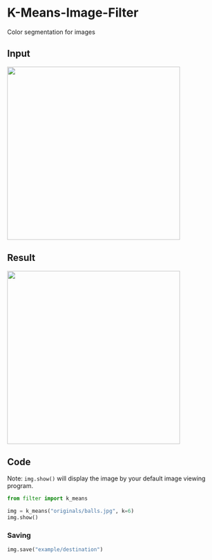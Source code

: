 # K-Means-Image-Filter
Color segmentation for images

## Input
<img src="https://user-images.githubusercontent.com/57909721/80402033-93515980-88bd-11ea-8a66-1bc224a6c2c3.jpg" width="400" />

## Result
<img src="https://user-images.githubusercontent.com/57909721/80402265-f642f080-88bd-11ea-8e22-5dd1816653e6.jpg" width="400" />


## Code
Note: `img.show()` will display the image by your default image viewing program.  
  
```python
from filter import k_means

img = k_means("originals/balls.jpg", k=6)
img.show()
```
### Saving
```python
img.save("example/destination")
```
